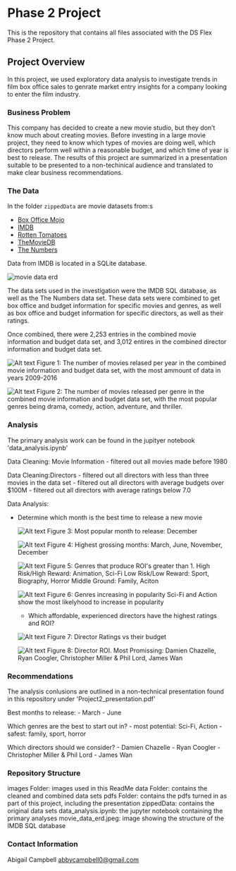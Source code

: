 # Phase 2 Project
This is the repository that contains all files associated with the DS Flex Phase 2 Project.

## Project Overview

In this project, we used exploratory data analysis to investigate trends in film box office sales to genrate market entry insights for a company looking to enter the film industry.

### Business Problem

This company has decided to create a new movie studio, but they don’t know much about creating movies. Before investing in a large movie project, they need to know which types of movies are doing well, which directors perform well within a reasonable budget, and which time of year is best to release. The results of this project are summarized in a presentation suitable to be presented to a non-techinical audience and translated to make clear business recommendations.

### The Data

In the folder `zippedData` are movie datasets from:s

* [Box Office Mojo](https://www.boxofficemojo.com/)
* [IMDB](https://www.imdb.com/)
* [Rotten Tomatoes](https://www.rottentomatoes.com/)
* [TheMovieDB](https://www.themoviedb.org/)
* [The Numbers](https://www.the-numbers.com/)

Data from IMDB is located in a SQLite database.

![movie data erd](https://raw.githubusercontent.com/learn-co-curriculum/dsc-phase-2-project-v3/main/movie_data_erd.jpeg)


The data sets used in the investigation were the IMDB SQL database, as well as the The Numbers data set. These data sets were combined to get box office and budget information for specific movies and genres, as well as box office and budget information for specific directors, as well as their ratings. 

Once combined, there were 2,253 entries in the combined movie information and budget data set, and 3,012 entires in the combined director information and budget data set. 

![Alt text](images/movies_per_year.png)
Figure 1: The number of movies relased per year in the combined movie information and budget data set, with the most ammount of data in years 2009-2016

![Alt text](images/movies_per_genre.png)
Figure 2: The number of movies released per genre in the combined movie information and budget data set, with the most popular genres being drama, comedy, action, adventure, and thriller.  

### Analysis

The primary analysis work can be found in the jupityer notebook 'data_analysis.ipynb'

Data Cleaning: Movie Information
    - filtered out all movies made before 1980

Data Cleaning:Directors
    - filtered out all directors with less than three movies in the data set 
    - filtered out all directors with average budgets over $100M
    - filtered out all directors with average ratings below 7.0



Data Analysis: 

   - Determine which month is the best time to release a new movie
    
        ![Alt text](images/movies_per_month.png)
        Figure 3: Most popular month to release: December

        ![Alt text](images/box_office_per_month.png)
        Figure 4: Highest grossing months: March, June, November, December

        ![Alt text](images/genre_roi.png)
        Figure 5: Genres that produce ROI's greater than 1. 
            High Risk/High Reward: Animation, Sci-Fi
            Low Risk/Low Reward: Sport, Biography, Horror
            Middle Ground: Family, Aciton

        ![Alt text](images/genre_popularity.png)
        Figure 6: Genres increasing in popularity
            Sci-Fi and Action show the most likelyhood to increase in popularity

        - Which affordable, experienced directors have the highest ratings and ROI?

        ![Alt text](images/director_ratings.png)
        Figure 7: Director Ratings vs their budget

        ![Alt text](images/director_roi.png)
        Figure 8: Director ROI. 
            Most Promissing: Damien Chazelle, Ryan Coogler, Christopher Miller & Phil Lord,  James Wan
    


### Recommendations

The analysis conlusions are outlined in a non-technical presentation found in this repository under 'Project2_presentation.pdf'

Best months to release: 
    - March 
    - June

Which genres are the best to start out in?
    - most potential: Sci-Fi, Action
    - safest: family, sport, horror

Which directors should we consider?
    - Damien Chazelle
    - Ryan Coogler
    - Christopher Miller & Phil Lord
    - James Wan


### Repository Structure
images Folder: images used in this ReadMe
data Folder: contains the  cleaned and combined data sets
pdfs Folder: contains the pdfs turned in as part of this project, including the presentation
zippedData: contains the original data sets
data_analysis.ipynb: the jupyter notebook containing the primary analyses
movie_data_erd.jpeg: image showing the structure of the IMDB SQL database


### Contact Information

Abigail Campbell
abbycampbell0@gmail.com